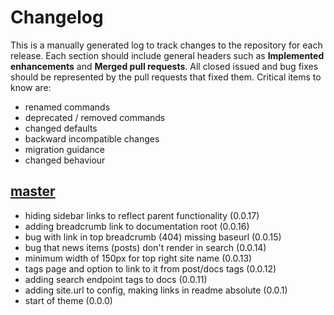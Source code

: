 # Changelog

This is a manually generated log to track changes to the repository for each release.
Each section should include general headers such as **Implemented enhancements**
and **Merged pull requests**. All closed issued and bug fixes should be
represented by the pull requests that fixed them.
Critical items to know are:

- renamed commands
- deprecated / removed commands
- changed defaults
- backward incompatible changes
- migration guidance
- changed behaviour

## [master](https://github.com/vsoch/docsy-jekyll/tree/master)

- hiding sidebar links to reflect parent functionality (0.0.17)
- adding breadcrumb link to documentation root (0.0.16)
- bug with link in top breadcrumb (404) missing baseurl (0.0.15)
- bug that news items (posts) don't render in search (0.0.14)
- minimum width of 150px for top right site name (0.0.13)
- tags page and option to link to it from post/docs tags (0.0.12)
- adding search endpoint tags to docs (0.0.11)
- adding site.url to config, making links in readme absolute (0.0.1)
- start of theme (0.0.0)
